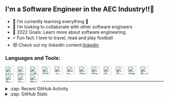 ## I'm a Software Engineer in the AEC Industry!!👋

- 🌱 I’m currently learning everything 🤣
- 👯 I’m looking to collaborate with other software engineers
- 🥅 2022 Goals: Learn more about software engineering
- ⚡ Fun fact: I love to travel, read and play football
- 😻 Check out my linkedIn content:[linkedin](https://linkedin.com/in/omarsamy3)

### Languages and Tools:

[<img align="left" alt="Visual Studio Code" width="26px" src="https://cdn.jsdelivr.net/gh/devicons/devicon/icons/vscode/vscode-original.svg" style="padding-right:10px;" />][github]
[<img align="left" alt="Visual Studio" width="26px" src="https://icongr.am/devicon/visualstudio-plain.svg?size=128&color=c34141" style="padding-right:10px;" />][github]
[<img align="left" alt="HTML5" width="26px" src="https://cdn.jsdelivr.net/gh/devicons/devicon/icons/html5/html5-original.svg" style="padding-right:10px;" />][github]
[<img align="left" alt="CSS3" width="26px" src="https://cdn.jsdelivr.net/gh/devicons/devicon/icons/css3/css3-original.svg" style="padding-right:10px;" />][github]
[<img align="left" alt="JavaScript" width="26px" src="https://cdn.jsdelivr.net/gh/devicons/devicon/icons/javascript/javascript-original.svg" style="padding-right:10px;" />][github]
[<img align="left" alt=".Net" width="26px" src="https://icongr.am/devicon/dot-net-original-wordmark.svg?size=128&color=c34141" style="padding-right:10px;" />][github]
[<img align="left" alt="Git" width="26px" src="https://cdn.jsdelivr.net/gh/devicons/devicon/icons/git/git-original.svg" style="padding-right:10px;" />][github]
[<img align="left" alt="GitHub" width="26px" src="https://user-images.githubusercontent.com/3369400/139447912-e0f43f33-6d9f-45f8-be46-2df5bbc91289.png" style="padding-right:10px;" />][github]
[<img align="left" alt="C" width="26px" src="https://icongr.am/devicon/c-original.svg?size=128&color=c34141" style="padding-right:10px;" />][github]
[<img align="left" alt="C++" width="26px" src="https://icongr.am/devicon/cplusplus-original.svg?size=128&color=c34141" style="padding-right:10px;" />][github]
[<img align="left" alt="C#" width="26px" src="https://icongr.am/devicon/csharp-original.svg?size=128&color=c34141" style="padding-right:10px;" />][github]
[<img align="left" alt="Python" width="26px" src="https://icongr.am/devicon/python-original.svg?size=128&color=c34141" style="padding-right:10px;" />][github]
[<img align="left" alt="Postgresql" width="26px" src="https://icongr.am/devicon/postgresql-original.svg?size=128&color=c34141" style="padding-right:10px;" />][github]
[<img align="left" alt="Sass" width="26px" src="https://cdn.jsdelivr.net/gh/devicons/devicon/icons/sass/sass-original.svg" style="padding-right:10px;" />][github]
[<img align="left" alt="PHP" width="26px" src="https://cdn.jsdelivr.net/gh/devicons/devicon/icons/php/php-original.svg" style="padding-right:10px;" />][github]


<br />
<br />

---

<details>
  <summary>:zap: Recent GitHub Activity</summary>
  
<!--START_SECTION:activity-->
-  Bay Bridge (CDE) (https://github.com/omarsamy3/CDEITIProject)
-  DXF-To-Revit Add-In ([https://github.com/omarsamy3/DXF-file-to-Rivet/releases/tag/v1.0](https://github.com/omarsamy3/DXF_To_Revit))
-  WebGL(three.js) Application (https://github.com/omarsamy3/Three.js-Application)
-  Computer Graphics projects (https://github.com/omarsamy3/Computer-Graphics)

<!--END_SECTION:activity-->

</details>

<details>
  <summary>:zap: GitHub Stats</summary>

  <img align="left" alt="codeSTACKr's GitHub Stats" src="https://github-readme-stats.vercel.app/api?username=omarsamy3&show_icons=true&hide_border=false&title_color=ff652f&icon_color=FFE400&bg_color=09131B&text_color=ffffff&border_color=0c1a25" />

</details>

[github]: https://github.com/omarsamy3
[course]: http://vsCodeHero.com
[twitter]: https://twitter.com/omarsamy333
[youtube]: https://youtube.com/codeSTACKr
[instagram]: https://instagram.com/omarsamy333
[linkedin]: https://linkedin.com/in/omarsamy3
[webdevplaylist]: https://www.youtube.com/playlist?list=PLkwxH9e_vrAJ0WbEsFA9W3I1W-g_BTsbt
[jsplaylist]: https://www.youtube.com/playlist?list=PLkwxH9e_vrALRJKu7wfXby3MKeflhTu6B
[cssplaylist]: https://www.youtube.com/playlist?list=PLkwxH9e_vrALSdvZuEh6gqQdmDoDIoqz4
[logos]: https://icongr.am/devicon

